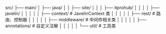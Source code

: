 src/
├── main/
│   ├── java/
│   │   ├── site/
│   │   │   ├── itprohub/
│   │   │   │   ├── javelin/
│   │   │   │   │   ├── context/               # JavelinContext 类
│   │   │   │   │   ├── rest/                  # 路由、控制器
│   │   │   │   │   ├── middleware/            # 中间件相关类
│   │   │   │   │   ├── annotations/           # 自定义注解
│   │   │   │   │   └── util/                  # 工具类
